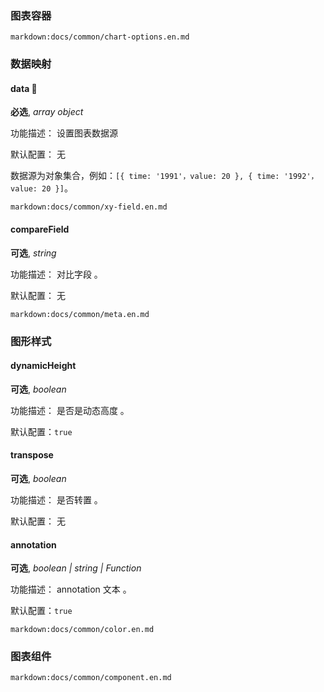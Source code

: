 ### 图表容器

`markdown:docs/common/chart-options.en.md`

### 数据映射

#### data 📌

**必选**, _array object_

功能描述： 设置图表数据源

默认配置： 无

数据源为对象集合，例如：`[{ time: '1991'，value: 20 }, { time: '1992'，value: 20 }]`。

`markdown:docs/common/xy-field.en.md`

#### compareField

**可选**, _string_

功能描述： 对比字段 。

默认配置： 无

`markdown:docs/common/meta.en.md`

### 图形样式

#### dynamicHeight

**可选**, _boolean_

功能描述： 是否是动态高度 。

默认配置：`true`

#### transpose

**可选**, _boolean_

功能描述： 是否转置 。

默认配置： 无

#### annotation

**可选**, _boolean | string | Function_

功能描述： annotation 文本 。

默认配置：`true`

`markdown:docs/common/color.en.md`

### 图表组件

`markdown:docs/common/component.en.md`
